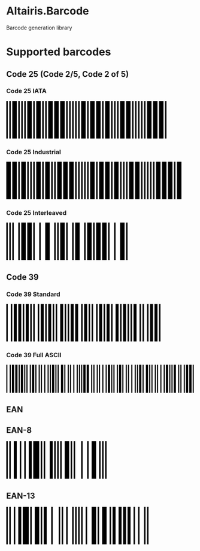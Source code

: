 # Altairis.Barcode
Barcode generation library

# Supported barcodes 

## Code 25 (Code 2/5, Code 2 of 5)

### Code 25 IATA

![](Images/barcode-25-iata.png)

### Code 25 Industrial

![](Images/barcode-25-industrial.png)

### Code 25 Interleaved

![](Images/barcode-25-interleaved.png)

## Code 39

### Code 39 Standard

![](Images/barcode-39-standard.png)

### Code 39 Full ASCII

![](Images/barcode-39-fullascii.png)

## EAN

## EAN-8

![](Images/barcode-ean-8.png)

## EAN-13

![](Images/barcode-ean-13.png)